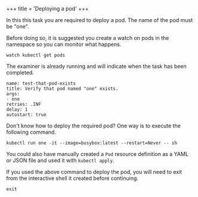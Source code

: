 +++
title = 'Deploying a pod'
+++

In this this task you are required to deploy a pod. The name of the pod must be "one".

Before doing so, it is suggested you create a watch on pods in the namespace so you can monitor what happens.

```execute-2
watch kubectl get pods
```

The examiner is already running and will indicate when the task has been completed.

```examiner:execute-test
name: test-that-pod-exists
title: Verify that pod named "one" exists.
args:
- one
retries: .INF
delay: 1
autostart: true
```

Don't know how to deploy the required pod? One way is to execute the following command.

```execute
kubectl run one -it --image=busybox:latest --restart=Never -- sh
```

You could also have manually created a `Pod` resource definition as a YAML or JSON file and used it with `kubectl apply`.

If you used the above command to deploy the pod, you will need to exit from the interactive shell it created before continuing.

```execute
exit
```
